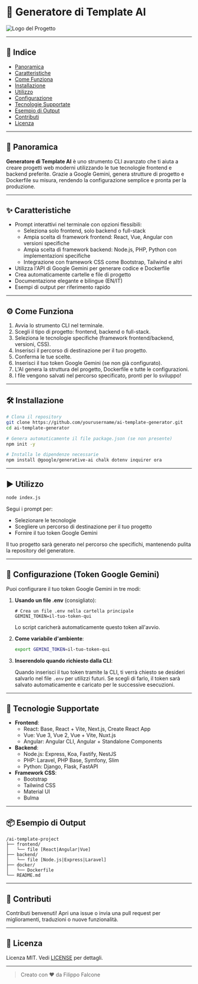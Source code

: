 # 🚀 Generatore di Template AI

![Logo del Progetto](https://via.placeholder.com/150x50?text=AI+Template+Generator)

---

## 📑 Indice

- [Panoramica](#panoramica)
- [Caratteristiche](#caratteristiche)
- [Come Funziona](#come-funziona)
- [Installazione](#installazione)
- [Utilizzo](#utilizzo)
- [Configurazione](#configurazione-token-hugging-face)
- [Tecnologie Supportate](#tecnologie-supportate)
- [Esempio di Output](#esempio-di-output)
- [Contributi](#contributi)
- [Licenza](#licenza)

---

## 🧠 Panoramica

**Generatore di Template AI** è uno strumento CLI avanzato che ti aiuta a creare progetti web moderni utilizzando le tue tecnologie frontend e backend preferite. Grazie a Google Gemini, genera strutture di progetto e Dockerfile su misura, rendendo la configurazione semplice e pronta per la produzione.

---

## ✨ Caratteristiche

- Prompt interattivi nel terminale con opzioni flessibili:
  - Seleziona solo frontend, solo backend o full-stack
  - Ampia scelta di framework frontend: React, Vue, Angular con versioni specifiche
  - Ampia scelta di framework backend: Node.js, PHP, Python con implementazioni specifiche
  - Integrazione con framework CSS come Bootstrap, Tailwind e altri
- Utilizza l'API di Google Gemini per generare codice e Dockerfile
- Crea automaticamente cartelle e file di progetto
- Documentazione elegante e bilingue (EN/IT)
- Esempi di output per riferimento rapido

---

## ⚙️ Come Funziona

1. Avvia lo strumento CLI nel terminale.
2. Scegli il tipo di progetto: frontend, backend o full-stack.
3. Seleziona le tecnologie specifiche (framework frontend/backend, versioni, CSS).
4. Inserisci il percorso di destinazione per il tuo progetto.
5. Conferma le tue scelte.
6. Inserisci il tuo token Google Gemini (se non già configurato).
7. L'AI genera la struttura del progetto, Dockerfile e tutte le configurazioni.
8. I file vengono salvati nel percorso specificato, pronti per lo sviluppo!

---

## 🛠️ Installazione

```bash
# Clona il repository
git clone https://github.com/yourusername/ai-template-generator.git
cd ai-template-generator

# Genera automaticamente il file package.json (se non presente)
npm init -y

# Installa le dipendenze necessarie
npm install @google/generative-ai chalk dotenv inquirer ora
```

---

## ▶️ Utilizzo

```bash
node index.js
```

Segui i prompt per:

- Selezionare le tecnologie
- Scegliere un percorso di destinazione per il tuo progetto
- Fornire il tuo token Google Gemini

Il tuo progetto sarà generato nel percorso che specifichi, mantenendo pulita la repository del generatore.

---

## 🔑 Configurazione (Token Google Gemini)

Puoi configurare il tuo token Google Gemini in tre modi:

1. **Usando un file .env** (consigliato):

   ```
   # Crea un file .env nella cartella principale
   GEMINI_TOKEN=il-tuo-token-qui
   ```

   Lo script caricherà automaticamente questo token all'avvio.

2. **Come variabile d'ambiente**:

   ```bash
   export GEMINI_TOKEN=il-tuo-token-qui
   ```

3. **Inserendolo quando richiesto dalla CLI**:

   Quando inserisci il tuo token tramite la CLI, ti verrà chiesto se desideri salvarlo nel file `.env` per utilizzi futuri. Se scegli di farlo, il token sarà salvato automaticamente e caricato per le successive esecuzioni.

---

## 🧩 Tecnologie Supportate

- **Frontend**:
  - React: Base, React + Vite, Next.js, Create React App
  - Vue: Vue 3, Vue 2, Vue + Vite, Nuxt.js
  - Angular: Angular CLI, Angular + Standalone Components
- **Backend**:
  - Node.js: Express, Koa, Fastify, NestJS
  - PHP: Laravel, PHP Base, Symfony, Slim
  - Python: Django, Flask, FastAPI
- **Framework CSS**:
  - Bootstrap
  - Tailwind CSS
  - Material UI
  - Bulma

---

## 📦 Esempio di Output

```
/ai-template-project
├── frontend/
│   └── file [React|Angular|Vue]
├── backend/
│   └── file [Node.js|Express|Laravel]
├── docker/
│   └── Dockerfile
└── README.md
```

---

## 🤝 Contributi

Contributi benvenuti! Apri una issue o invia una pull request per miglioramenti, traduzioni o nuove funzionalità.

---

## 📄 Licenza

Licenza MIT. Vedi [LICENSE](LICENSE) per dettagli.

---

> Creato con ❤️ da Filippo Falcone
